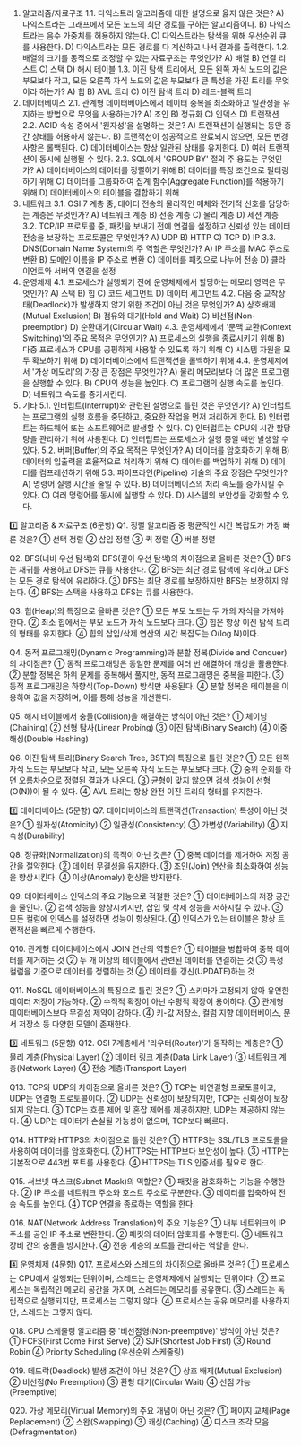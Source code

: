 1. 알고리즘/자료구조
1.1. 다익스트라 알고리즘에 대한 설명으로 옳지 않은 것은?
A) 다익스트라는 그래프에서 모든 노드의 최단 경로를 구하는 알고리즘이다.
B) 다익스트라는 음수 가중치를 허용하지 않는다.
C) 다익스트라는 탐색을 위해 우선순위 큐를 사용한다.
D) 다익스트라는 모든 경로를 다 계산하고 나서 결과를 출력한다.
1.2. 배열의 크기를 동적으로 조정할 수 있는 자료구조는 무엇인가?
A) 배열
B) 연결 리스트
C) 스택
D) 해시 테이블
1.3. 이진 탐색 트리에서, 모든 왼쪽 자식 노드의 값은 부모보다 작고, 모든 오른쪽 자식 노드의 값은 부모보다 큰 특성을 가진 트리를 무엇이라 하는가?
A) 힙
B) AVL 트리
C) 이진 탐색 트리
D) 레드-블랙 트리
2. 데이터베이스
2.1. 관계형 데이터베이스에서 데이터 중복을 최소화하고 일관성을 유지하는 방법으로 무엇을 사용하는가?
A) 조인
B) 정규화
C) 인덱스
D) 트랜잭션
2.2. ACID 속성 중에서 '원자성'을 설명하는 것은?
A) 트랜잭션이 실행되는 동안 중간 상태를 허용하지 않는다.
B) 트랜잭션이 성공적으로 완료되지 않으면, 모든 변경 사항은 롤백된다.
C) 데이터베이스는 항상 일관된 상태를 유지한다.
D) 여러 트랜잭션이 동시에 실행될 수 있다.
2.3. SQL에서 'GROUP BY' 절의 주 용도는 무엇인가?
A) 데이터베이스의 데이터를 정렬하기 위해
B) 데이터를 특정 조건으로 필터링하기 위해
C) 데이터를 그룹화하여 집계 함수(Aggregate Function)를 적용하기 위해
D) 데이터베이스의 테이블을 결합하기 위해
3. 네트워크
3.1. OSI 7 계층 중, 데이터 전송의 물리적인 매체와 전기적 신호를 담당하는 계층은 무엇인가?
A) 네트워크 계층
B) 전송 계층
C) 물리 계층
D) 세션 계층
3.2. TCP/IP 프로토콜 중, 패킷을 보내기 전에 연결을 설정하고 신뢰성 있는 데이터 전송을 보장하는 프로토콜은 무엇인가?
A) UDP
B) HTTP
C) TCP
D) IP
3.3. DNS(Domain Name System)의 주 역할은 무엇인가?
A) IP 주소를 MAC 주소로 변환
B) 도메인 이름을 IP 주소로 변환
C) 데이터를 패킷으로 나누어 전송
D) 클라이언트와 서버의 연결을 설정
4. 운영체제
4.1. 프로세스가 실행되기 전에 운영체제에서 할당하는 메모리 영역은 무엇인가?
A) 스택
B) 힙
C) 코드 세그먼트
D) 데이터 세그먼트
4.2. 다음 중 교착상태(Deadlock)가 발생하지 않기 위한 조건이 아닌 것은 무엇인가?
A) 상호배제(Mutual Exclusion)
B) 점유와 대기(Hold and Wait)
C) 비선점(Non-preemption)
D) 순환대기(Circular Wait)
4.3. 운영체제에서 '문맥 교환(Context Switching)'의 주요 목적은 무엇인가?
A) 프로세스의 실행을 종료시키기 위해
B) 다중 프로세스가 CPU를 공평하게 사용할 수 있도록 하기 위해
C) 시스템 자원을 모두 확보하기 위해
D) 데이터베이스에서 트랜잭션을 롤백하기 위해
4.4. 운영체제에서 '가상 메모리'의 가장 큰 장점은 무엇인가?
A) 물리 메모리보다 더 많은 프로그램을 실행할 수 있다.
B) CPU의 성능을 높인다.
C) 프로그램의 실행 속도를 높인다.
D) 네트워크 속도를 증가시킨다.
5. 기타
5.1. 인터럽트(Interrupt)와 관련된 설명으로 틀린 것은 무엇인가?
A) 인터럽트는 프로그램의 실행 흐름을 중단하고, 중요한 작업을 먼저 처리하게 한다.
B) 인터럽트는 하드웨어 또는 소프트웨어로 발생할 수 있다.
C) 인터럽트는 CPU의 시간 할당량을 관리하기 위해 사용된다.
D) 인터럽트는 프로세스가 실행 중일 때만 발생할 수 있다.
5.2. 버퍼(Buffer)의 주요 목적은 무엇인가?
A) 데이터를 암호화하기 위해
B) 데이터의 입출력을 효율적으로 처리하기 위해
C) 데이터를 백업하기 위해
D) 데이터를 컴프레션하기 위해
5.3. 파이프라인(Pipeline) 기술의 주요 장점은 무엇인가?
A) 명령어 실행 시간을 줄일 수 있다.
B) 데이터베이스의 처리 속도를 증가시킬 수 있다.
C) 여러 명령어를 동시에 실행할 수 있다.
D) 시스템의 보안성을 강화할 수 있다.

1️⃣ 알고리즘 & 자료구조 (6문항)
Q1. 정렬 알고리즘 중 평균적인 시간 복잡도가 가장 빠른 것은?
① 선택 정렬
② 삽입 정렬
③ 퀵 정렬
④ 버블 정렬

Q2. BFS(너비 우선 탐색)와 DFS(깊이 우선 탐색)의 차이점으로 올바른 것은?
① BFS는 재귀를 사용하고 DFS는 큐를 사용한다.
② BFS는 최단 경로 탐색에 유리하고 DFS는 모든 경로 탐색에 유리하다.
③ DFS는 최단 경로를 보장하지만 BFS는 보장하지 않는다.
④ BFS는 스택을 사용하고 DFS는 큐를 사용한다.

Q3. 힙(Heap)의 특징으로 올바른 것은?
① 모든 부모 노드는 두 개의 자식을 가져야 한다.
② 최소 힙에서는 부모 노드가 자식 노드보다 크다.
③ 힙은 항상 이진 탐색 트리의 형태를 유지한다.
④ 힙의 삽입/삭제 연산의 시간 복잡도는 O(log N)이다.

Q4. 동적 프로그래밍(Dynamic Programming)과 분할 정복(Divide and Conquer)의 차이점은?
① 동적 프로그래밍은 동일한 문제를 여러 번 해결하며 캐싱을 활용한다.
② 분할 정복은 하위 문제를 중복해서 풀지만, 동적 프로그래밍은 중복을 피한다.
③ 동적 프로그래밍은 하향식(Top-Down) 방식만 사용된다.
④ 분할 정복은 테이블을 이용하여 값을 저장하며, 이를 통해 성능을 개선한다.

Q5. 해시 테이블에서 충돌(Collision)을 해결하는 방식이 아닌 것은?
① 체이닝(Chaining)
② 선형 탐사(Linear Probing)
③ 이진 탐색(Binary Search)
④ 이중 해싱(Double Hashing)

Q6. 이진 탐색 트리(Binary Search Tree, BST)의 특징으로 틀린 것은?
① 모든 왼쪽 자식 노드는 부모보다 작고, 모든 오른쪽 자식 노드는 부모보다 크다.
② 중위 순회를 하면 오름차순으로 정렬된 결과가 나온다.
③ 균형이 맞지 않으면 검색 성능이 선형(O(N))이 될 수 있다.
④ AVL 트리는 항상 완전 이진 트리의 형태를 유지한다.

2️⃣ 데이터베이스 (5문항)
Q7. 데이터베이스의 트랜잭션(Transaction) 특성이 아닌 것은?
① 원자성(Atomicity)
② 일관성(Consistency)
③ 가변성(Variability)
④ 지속성(Durability)

Q8. 정규화(Normalization)의 목적이 아닌 것은?
① 중복 데이터를 제거하여 저장 공간을 절약한다.
② 데이터 무결성을 유지한다.
③ 조인(Join) 연산을 최소화하여 성능을 향상시킨다.
④ 이상(Anomaly) 현상을 방지한다.

Q9. 데이터베이스 인덱스의 주요 기능으로 적절한 것은?
① 데이터베이스의 저장 공간을 줄인다.
② 검색 성능을 향상시키지만, 삽입 및 삭제 성능을 저하시킬 수 있다.
③ 모든 컬럼에 인덱스를 설정하면 성능이 향상된다.
④ 인덱스가 있는 테이블은 항상 트랜잭션을 빠르게 수행한다.

Q10. 관계형 데이터베이스에서 JOIN 연산의 역할은?
① 테이블을 병합하여 중복 데이터를 제거하는 것
② 두 개 이상의 테이블에서 관련된 데이터를 연결하는 것
③ 특정 컬럼을 기준으로 데이터를 정렬하는 것
④ 데이터를 갱신(UPDATE)하는 것

Q11. NoSQL 데이터베이스의 특징으로 틀린 것은?
① 스키마가 고정되지 않아 유연한 데이터 저장이 가능하다.
② 수직적 확장이 아닌 수평적 확장이 용이하다.
③ 관계형 데이터베이스보다 무결성 제약이 강하다.
④ 키-값 저장소, 컬럼 지향 데이터베이스, 문서 저장소 등 다양한 모델이 존재한다.

3️⃣ 네트워크 (5문항)
Q12. OSI 7계층에서 '라우터(Router)'가 동작하는 계층은?
① 물리 계층(Physical Layer)
② 데이터 링크 계층(Data Link Layer)
③ 네트워크 계층(Network Layer)
④ 전송 계층(Transport Layer)

Q13. TCP와 UDP의 차이점으로 올바른 것은?
① TCP는 비연결형 프로토콜이고, UDP는 연결형 프로토콜이다.
② UDP는 신뢰성이 보장되지만, TCP는 신뢰성이 보장되지 않는다.
③ TCP는 흐름 제어 및 혼잡 제어를 제공하지만, UDP는 제공하지 않는다.
④ UDP는 데이터가 손실될 가능성이 없으며, TCP보다 빠르다.

Q14. HTTP와 HTTPS의 차이점으로 틀린 것은?
① HTTPS는 SSL/TLS 프로토콜을 사용하여 데이터를 암호화한다.
② HTTPS는 HTTP보다 보안성이 높다.
③ HTTP는 기본적으로 443번 포트를 사용한다.
④ HTTPS는 TLS 인증서를 필요로 한다.

Q15. 서브넷 마스크(Subnet Mask)의 역할은?
① 패킷을 암호화하는 기능을 수행한다.
② IP 주소를 네트워크 주소와 호스트 주소로 구분한다.
③ 데이터를 압축하여 전송 속도를 높인다.
④ TCP 연결을 종료하는 역할을 한다.

Q16. NAT(Network Address Translation)의 주요 기능은?
① 내부 네트워크의 IP 주소를 공인 IP 주소로 변환한다.
② 패킷의 데이터 암호화를 수행한다.
③ 네트워크 장비 간의 충돌을 방지한다.
④ 전송 계층의 포트를 관리하는 역할을 한다.

4️⃣ 운영체제 (4문항)
Q17. 프로세스와 스레드의 차이점으로 올바른 것은?
① 프로세스는 CPU에서 실행되는 단위이며, 스레드는 운영체제에서 실행되는 단위이다.
② 프로세스는 독립적인 메모리 공간을 가지며, 스레드는 메모리를 공유한다.
③ 스레드는 독립적으로 실행되지만, 프로세스는 그렇지 않다.
④ 프로세스는 공유 메모리를 사용하지만, 스레드는 그렇지 않다.

Q18. CPU 스케줄링 알고리즘 중 '비선점형(Non-preemptive)' 방식이 아닌 것은?
① FCFS(First Come First Serve)
② SJF(Shortest Job First)
③ Round Robin
④ Priority Scheduling (우선순위 스케줄링)

Q19. 데드락(Deadlock) 발생 조건이 아닌 것은?
① 상호 배제(Mutual Exclusion)
② 비선점(No Preemption)
③ 환형 대기(Circular Wait)
④ 선점 가능(Preemptive)

Q20. 가상 메모리(Virtual Memory)의 주요 개념이 아닌 것은?
① 페이지 교체(Page Replacement)
② 스왑(Swapping)
③ 캐싱(Caching)
④ 디스크 조각 모음(Defragmentation)